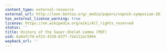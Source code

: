 ```yaml
---
content_type: external-resource
external_url: http://leon.bottou.org/_media/papers/vapnik-symposium-2011.pdf
has_external_license_warning: true
license: https://en.wikipedia.org/wiki/All_rights_reserved
status: ''
title: History of the Sauer-Shelah Lemma (PDF)
uid: 6a6afc7d-ef22-4338-837f-72e112ac5964
wayback_url: ''
---
```

